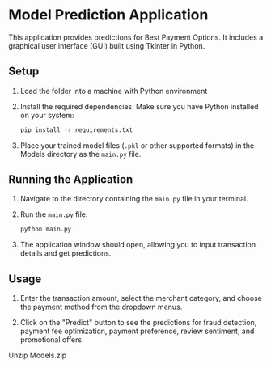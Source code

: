 
# Model Prediction Application

This application provides predictions for Best Payment Options. It includes a graphical user interface (GUI) built using Tkinter in Python.

## Setup

1. Load the folder into a machine with Python environment

2. Install the required dependencies. Make sure you have Python installed on your system:

    ```bash
    pip install -r requirements.txt
    ```

3. Place your trained model files (`.pkl` or other supported formats) in the Models directory as the `main.py` file.

## Running the Application

1. Navigate to the directory containing the `main.py` file in your terminal.

2. Run the `main.py` file:

    ```bash
    python main.py
    ```

3. The application window should open, allowing you to input transaction details and get predictions.

## Usage

1. Enter the transaction amount, select the merchant category, and choose the payment method from the dropdown menus.

2. Click on the "Predict" button to see the predictions for fraud detection, payment fee optimization, payment preference, review sentiment, and promotional offers.

Unzip Models.zip
